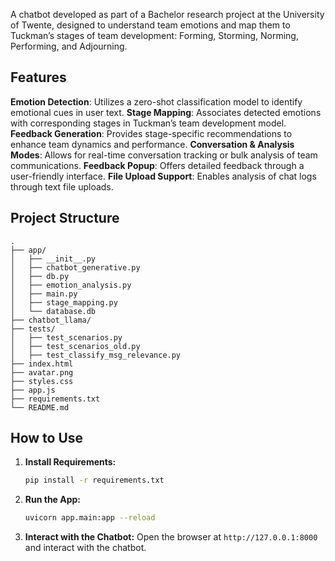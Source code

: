 A chatbot developed as part of a Bachelor research project at the University of Twente, designed to understand team emotions and map them to Tuckman’s stages of team development: Forming, Storming, Norming, Performing, and Adjourning.

## Features

**Emotion Detection**: Utilizes a zero-shot classification model to identify emotional cues in user text.
**Stage Mapping**: Associates detected emotions with corresponding stages in Tuckman’s team development model.
**Feedback Generation**: Provides stage-specific recommendations to enhance team dynamics and performance.
**Conversation & Analysis Modes**: Allows for real-time conversation tracking or bulk analysis of team communications.
**Feedback Popup**: Offers detailed feedback through a user-friendly interface.
**File Upload Support**: Enables analysis of chat logs through text file uploads.

## Project Structure

```
.
├── app/
│   ├── __init__.py
│   ├── chatbot_generative.py
│   ├── db.py
│   ├── emotion_analysis.py
│   ├── main.py
│   ├── stage_mapping.py
│   └── database.db
├── chatbot_llama/
├── tests/
│   ├── test_scenarios.py
│   ├── test_scenarios_old.py
│   ├── test_classify_msg_relevance.py
├── index.html
├── avatar.png 
├── styles.css
├── app.js
├── requirements.txt
└── README.md

```

## How to Use

1. **Install Requirements:**
   ```bash
   pip install -r requirements.txt
   ```
   
2. **Run the App:**
   ```bash
   uvicorn app.main:app --reload
   ```
   
3. **Interact with the Chatbot:**
   Open the browser at `http://127.0.0.1:8000` and interact with the chatbot.
